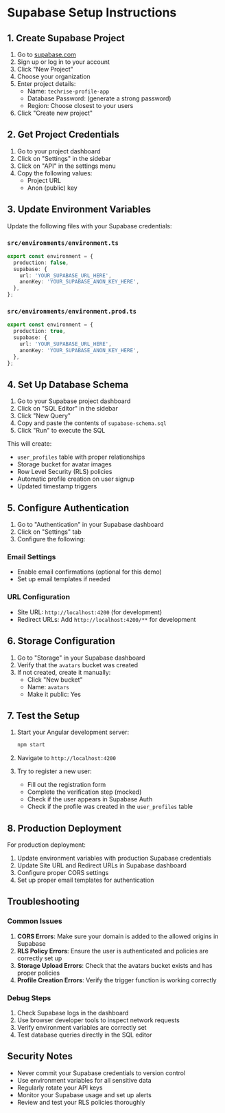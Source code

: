 # Supabase Setup Instructions

## 1. Create Supabase Project

1. Go to [supabase.com](https://supabase.com)
2. Sign up or log in to your account
3. Click "New Project"
4. Choose your organization
5. Enter project details:
   - Name: `techrise-profile-app`
   - Database Password: (generate a strong password)
   - Region: Choose closest to your users
6. Click "Create new project"

## 2. Get Project Credentials

1. Go to your project dashboard
2. Click on "Settings" in the sidebar
3. Click on "API" in the settings menu
4. Copy the following values:
   - Project URL
   - Anon (public) key

## 3. Update Environment Variables

Update the following files with your Supabase credentials:

### `src/environments/environment.ts`

```typescript
export const environment = {
  production: false,
  supabase: {
    url: 'YOUR_SUPABASE_URL_HERE',
    anonKey: 'YOUR_SUPABASE_ANON_KEY_HERE',
  },
};
```

### `src/environments/environment.prod.ts`

```typescript
export const environment = {
  production: true,
  supabase: {
    url: 'YOUR_SUPABASE_URL_HERE',
    anonKey: 'YOUR_SUPABASE_ANON_KEY_HERE',
  },
};
```

## 4. Set Up Database Schema

1. Go to your Supabase project dashboard
2. Click on "SQL Editor" in the sidebar
3. Click "New Query"
4. Copy and paste the contents of `supabase-schema.sql`
5. Click "Run" to execute the SQL

This will create:

- `user_profiles` table with proper relationships
- Storage bucket for avatar images
- Row Level Security (RLS) policies
- Automatic profile creation on user signup
- Updated timestamp triggers

## 5. Configure Authentication

1. Go to "Authentication" in your Supabase dashboard
2. Click on "Settings" tab
3. Configure the following:

### Email Settings

- Enable email confirmations (optional for this demo)
- Set up email templates if needed

### URL Configuration

- Site URL: `http://localhost:4200` (for development)
- Redirect URLs: Add `http://localhost:4200/**` for development

## 6. Storage Configuration

1. Go to "Storage" in your Supabase dashboard
2. Verify that the `avatars` bucket was created
3. If not created, create it manually:
   - Click "New bucket"
   - Name: `avatars`
   - Make it public: Yes

## 7. Test the Setup

1. Start your Angular development server:

   ```bash
   npm start
   ```

2. Navigate to `http://localhost:4200`

3. Try to register a new user:
   - Fill out the registration form
   - Complete the verification step (mocked)
   - Check if the user appears in Supabase Auth
   - Check if the profile was created in the `user_profiles` table

## 8. Production Deployment

For production deployment:

1. Update environment variables with production Supabase credentials
2. Update Site URL and Redirect URLs in Supabase dashboard
3. Configure proper CORS settings
4. Set up proper email templates for authentication

## Troubleshooting

### Common Issues

1. **CORS Errors**: Make sure your domain is added to the allowed origins in Supabase
2. **RLS Policy Errors**: Ensure the user is authenticated and policies are correctly set up
3. **Storage Upload Errors**: Check that the avatars bucket exists and has proper policies
4. **Profile Creation Errors**: Verify the trigger function is working correctly

### Debug Steps

1. Check Supabase logs in the dashboard
2. Use browser developer tools to inspect network requests
3. Verify environment variables are correctly set
4. Test database queries directly in the SQL editor

## Security Notes

- Never commit your Supabase credentials to version control
- Use environment variables for all sensitive data
- Regularly rotate your API keys
- Monitor your Supabase usage and set up alerts
- Review and test your RLS policies thoroughly
